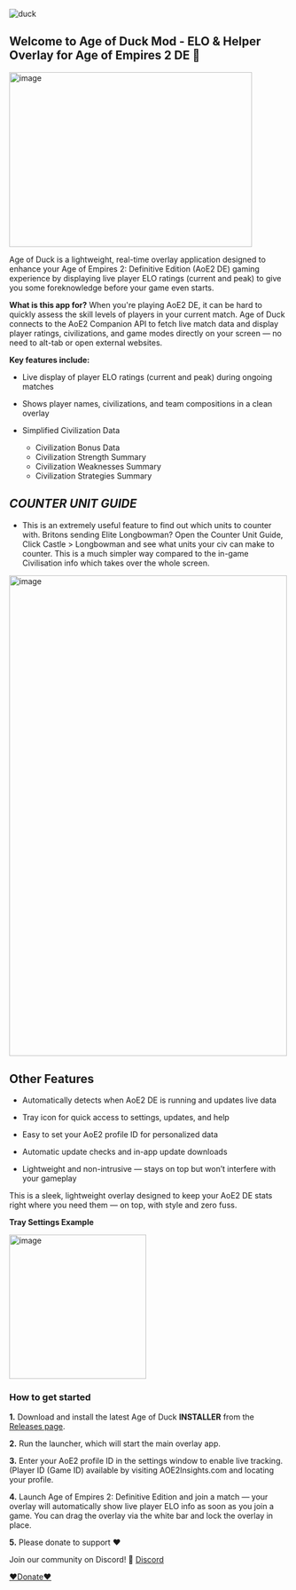 
![duck](https://github.com/user-attachments/assets/a85eb7fe-c8e6-4409-8c44-4456b2344bce)

## Welcome to Age of Duck Mod - ELO & Helper Overlay for Age of Empires 2 DE 🎉

<img width="438" height="315" alt="image" src="https://github.com/user-attachments/assets/feeb2946-7e02-40ba-a1c1-2e7507245b74" />


Age of Duck is a lightweight, real-time overlay application designed to enhance your Age of Empires 2: Definitive Edition (AoE2 DE) gaming experience by displaying live player ELO ratings (current and peak) to give you some foreknowledge before your game even starts.

**What is this app for?**
When you're playing AoE2 DE, it can be hard to quickly assess the skill levels of players in your current match. Age of Duck connects to the AoE2 Companion API to fetch live match data and display player ratings, civilizations, and game modes directly on your screen — no need to alt-tab or open external websites.

**Key features include:**

- Live display of player ELO ratings (current and peak) during ongoing matches

- Shows player names, civilizations, and team compositions in a clean overlay

- Simplified Civilization Data
  - Civilization Bonus Data
  - Civilization Strength Summary
  - Civilization Weaknesses Summary
  - Civilization Strategies Summary
  

## ***COUNTER UNIT GUIDE***

- This is an extremely useful feature to find out which units to counter with. Britons sending Elite Longbowman? Open the Counter Unit Guide, Click Castle > Longbowman and see what units your civ can make to counter. This is a much simpler way compared to the in-game Civilisation info which takes over the whole screen.

<img width="501" height="866" alt="image" src="https://github.com/user-attachments/assets/bd55443c-f669-44c5-afd3-3811ec9ded4b" />



## **Other Features**

- Automatically detects when AoE2 DE is running and updates live data

- Tray icon for quick access to settings, updates, and help

- Easy to set your AoE2 profile ID for personalized data

- Automatic update checks and in-app update downloads

- Lightweight and non-intrusive — stays on top but won’t interfere with your gameplay

This is a sleek, lightweight overlay designed to keep your AoE2 DE stats right where you need them — on top, with style and zero fuss.

**Tray Settings Example**

<img width="247" height="260" alt="image" src="https://github.com/user-attachments/assets/efb029c7-b810-4838-a34f-08943fb2b1e3" />


### **How to get started**

**1.** Download and install the latest Age of Duck **INSTALLER** from the [Releases page](https://github.com/BubbleDuckz/AgeofDuck-ELO-Overlay-for-Age-of-Empires-2-DE/releases).

**2.** Run the launcher, which will start the main overlay app.

**3.** Enter your AoE2 profile ID in the settings window to enable live tracking. (Player ID (Game ID) available by visiting AOE2Insights.com and locating your profile.

**4.** Launch Age of Empires 2: Definitive Edition and join a match — your overlay will automatically show live player ELO info as soon as you join a game. You can drag the overlay via the white bar and lock the overlay in place. 

**5.** Please donate to support ❤️


Join our community on Discord! 💬 [Discord](https://discord.gg/hWsa7KS9nw)

[❤️Donate❤️](https://paypal.me/mywebdeveloper)
